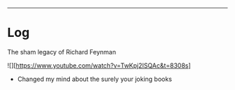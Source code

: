 

---

# Log

The sham legacy of Richard Feynman

![][https://www.youtube.com/watch?v=TwKpj2ISQAc&t=8308s]

- Changed my mind about the surely your joking books